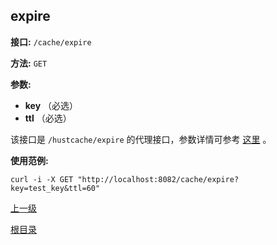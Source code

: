 ## expire ##

**接口:** `/cache/expire`

**方法:** `GET`

**参数:** 

*  **key** （必选）    
*  **ttl** （必选）

该接口是 `/hustcache/expire` 的代理接口，参数详情可参考 [这里](../../hustdb/hustcache/expire.md) 。

**使用范例:**

    curl -i -X GET "http://localhost:8082/cache/expire?key=test_key&ttl=60"
	
[上一级](../cache.md)

[根目录](../../../index.md)